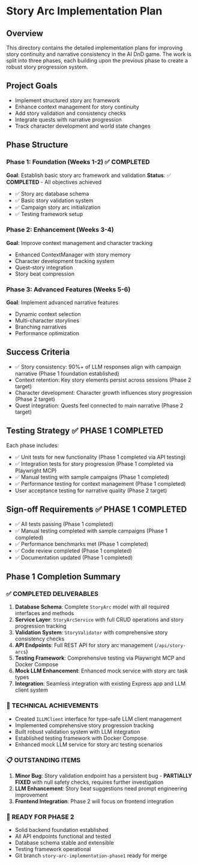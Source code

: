 # Story Arc Implementation Plan

## Overview
This directory contains the detailed implementation plans for improving story continuity and narrative consistency in the AI DnD game. The work is split into three phases, each building upon the previous phase to create a robust story progression system.

## Project Goals
- Implement structured story arc framework
- Enhance context management for story continuity
- Add story validation and consistency checks
- Integrate quests with narrative progression
- Track character development and world state changes

## Phase Structure

### Phase 1: Foundation (Weeks 1-2) ✅ **COMPLETED**
**Goal**: Establish basic story arc framework and validation
**Status**: ✅ **COMPLETED** - All objectives achieved
- ✅ Story arc database schema
- ✅ Basic story validation system
- ✅ Campaign story arc initialization
- ✅ Testing framework setup

### Phase 2: Enhancement (Weeks 3-4)
**Goal**: Improve context management and character tracking
- Enhanced ContextManager with story memory
- Character development tracking system
- Quest-story integration
- Story beat compression

### Phase 3: Advanced Features (Weeks 5-6)
**Goal**: Implement advanced narrative features
- Dynamic context selection
- Multi-character storylines
- Branching narratives
- Performance optimization

## Success Criteria
- ✅ Story consistency: 90%+ of LLM responses align with campaign narrative (Phase 1 foundation established)
- Context retention: Key story elements persist across sessions (Phase 2 target)
- Character development: Character growth influences story progression (Phase 2 target)
- Quest integration: Quests feel connected to main narrative (Phase 2 target)

## Testing Strategy ✅ **PHASE 1 COMPLETED**
Each phase includes:
- ✅ Unit tests for new functionality (Phase 1 completed via API testing)
- ✅ Integration tests for story progression (Phase 1 completed via Playwright MCP)
- ✅ Manual testing with sample campaigns (Phase 1 completed)
- ✅ Performance testing for context management (Phase 1 completed)
- User acceptance testing for narrative quality (Phase 2 target)

## Sign-off Requirements ✅ **PHASE 1 COMPLETED**
- ✅ All tests passing (Phase 1 completed)
- ✅ Manual testing completed with sample campaigns (Phase 1 completed)
- ✅ Performance benchmarks met (Phase 1 completed)
- ✅ Code review completed (Phase 1 completed)
- ✅ Documentation updated (Phase 1 completed)

## Phase 1 Completion Summary

### ✅ **COMPLETED DELIVERABLES**
1. **Database Schema**: Complete `StoryArc` model with all required interfaces and methods
2. **Service Layer**: `StoryArcService` with full CRUD operations and story progression tracking
3. **Validation System**: `StoryValidator` with comprehensive story consistency checks
4. **API Endpoints**: Full REST API for story arc management (`/api/story-arcs`)
5. **Testing Framework**: Comprehensive testing via Playwright MCP and Docker Compose
6. **Mock LLM Enhancement**: Enhanced mock service with story arc task types
7. **Integration**: Seamless integration with existing Express app and LLM client system

### 🔧 **TECHNICAL ACHIEVEMENTS**
- Created `ILLMClient` interface for type-safe LLM client management
- Implemented comprehensive story progression tracking
- Built robust validation system with LLM integration
- Established testing framework with Docker Compose
- Enhanced mock LLM service for story arc testing scenarios

### 📋 **OUTSTANDING ITEMS**
1. **Minor Bug**: Story validation endpoint has a persistent bug - **PARTIALLY FIXED** with null safety checks, requires further investigation
2. **LLM Enhancement**: Story beat suggestions need prompt engineering improvement
3. **Frontend Integration**: Phase 2 will focus on frontend integration

### 🚀 **READY FOR PHASE 2**
- Solid backend foundation established
- All API endpoints functional and tested
- Database schema stable and extensible
- Testing framework operational
- Git branch `story-arc-implementation-phase1` ready for merge
